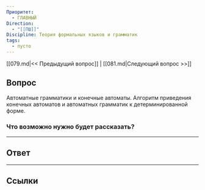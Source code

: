 ```yaml
---
Приоритет:
  - ГЛАВНЫЙ
Direction:
  - "[[ПШ]]" 
Discipline: Теория формальных языков и грамматик 
tags:
  - пусто
---
```

[[079.md|<< Предыдущий вопрос]] | [[081.md|Следующий вопрос >>]]
## Вопрос

Автоматные грамматики и конечные автоматы. Алгоритм приведения конечных автоматов и автоматных грамматик к детерминированной форме.

### Что возможно нужно будет рассказать?


---
## Ответ


---
## Ссылки
